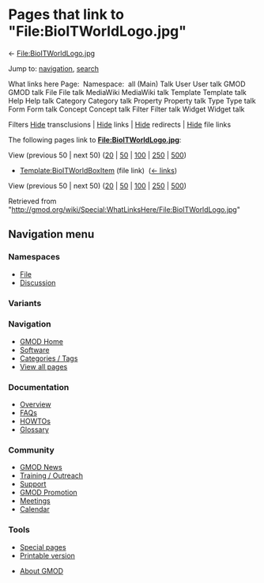 <div id="mw-page-base" class="noprint">

</div>

<div id="mw-head-base" class="noprint">

</div>

<div id="content" class="mw-body" role="main">

<span id="top"></span>

<div id="mw-js-message" style="display:none;">

</div>



# <span dir="auto">Pages that link to "File:BioITWorldLogo.jpg"</span>

<div id="bodyContent">

<div id="contentSub">

←
[File:BioITWorldLogo.jpg](/wiki/File:BioITWorldLogo.jpg "File:BioITWorldLogo.jpg")

</div>

<div id="jump-to-nav" class="mw-jump">

Jump to: [navigation](#mw-navigation), [search](#p-search)

</div>

<div id="mw-content-text">

What links here Page:  Namespace:  all (Main) Talk User User talk GMOD
GMOD talk File File talk MediaWiki MediaWiki talk Template Template talk
Help Help talk Category Category talk Property Property talk Type Type
talk Form Form talk Concept Concept talk Filter Filter talk Widget
Widget talk

Filters
[Hide](/mediawiki/index.php?title=Special:WhatLinksHere/File:BioITWorldLogo.jpg&hidetrans=1 "Special:WhatLinksHere/File:BioITWorldLogo.jpg")
transclusions \|
[Hide](/mediawiki/index.php?title=Special:WhatLinksHere/File:BioITWorldLogo.jpg&hidelinks=1 "Special:WhatLinksHere/File:BioITWorldLogo.jpg")
links \|
[Hide](/mediawiki/index.php?title=Special:WhatLinksHere/File:BioITWorldLogo.jpg&hideredirs=1 "Special:WhatLinksHere/File:BioITWorldLogo.jpg")
redirects \|
[Hide](/mediawiki/index.php?title=Special:WhatLinksHere/File:BioITWorldLogo.jpg&hideimages=1 "Special:WhatLinksHere/File:BioITWorldLogo.jpg")
file links

The following pages link to
**[File:BioITWorldLogo.jpg](/wiki/File:BioITWorldLogo.jpg "File:BioITWorldLogo.jpg")**:

View (previous 50 \| next 50)
([20](/mediawiki/index.php?title=Special:WhatLinksHere/File:BioITWorldLogo.jpg&limit=20 "Special:WhatLinksHere/File:BioITWorldLogo.jpg")
\|
[50](/mediawiki/index.php?title=Special:WhatLinksHere/File:BioITWorldLogo.jpg&limit=50 "Special:WhatLinksHere/File:BioITWorldLogo.jpg")
\|
[100](/mediawiki/index.php?title=Special:WhatLinksHere/File:BioITWorldLogo.jpg&limit=100 "Special:WhatLinksHere/File:BioITWorldLogo.jpg")
\|
[250](/mediawiki/index.php?title=Special:WhatLinksHere/File:BioITWorldLogo.jpg&limit=250 "Special:WhatLinksHere/File:BioITWorldLogo.jpg")
\|
[500](/mediawiki/index.php?title=Special:WhatLinksHere/File:BioITWorldLogo.jpg&limit=500 "Special:WhatLinksHere/File:BioITWorldLogo.jpg"))

- [Template:BioITWorldBoxItem](/wiki/Template:BioITWorldBoxItem "Template:BioITWorldBoxItem")
  (file link) ‎ <span class="mw-whatlinkshere-tools">([←
  links](/mediawiki/index.php?title=Special:WhatLinksHere&target=Template%3ABioITWorldBoxItem "Special:WhatLinksHere"))</span>

View (previous 50 \| next 50)
([20](/mediawiki/index.php?title=Special:WhatLinksHere/File:BioITWorldLogo.jpg&limit=20 "Special:WhatLinksHere/File:BioITWorldLogo.jpg")
\|
[50](/mediawiki/index.php?title=Special:WhatLinksHere/File:BioITWorldLogo.jpg&limit=50 "Special:WhatLinksHere/File:BioITWorldLogo.jpg")
\|
[100](/mediawiki/index.php?title=Special:WhatLinksHere/File:BioITWorldLogo.jpg&limit=100 "Special:WhatLinksHere/File:BioITWorldLogo.jpg")
\|
[250](/mediawiki/index.php?title=Special:WhatLinksHere/File:BioITWorldLogo.jpg&limit=250 "Special:WhatLinksHere/File:BioITWorldLogo.jpg")
\|
[500](/mediawiki/index.php?title=Special:WhatLinksHere/File:BioITWorldLogo.jpg&limit=500 "Special:WhatLinksHere/File:BioITWorldLogo.jpg"))

</div>

<div class="printfooter">

Retrieved from
"<http://gmod.org/wiki/Special:WhatLinksHere/File:BioITWorldLogo.jpg>"

</div>

<div id="catlinks" class="catlinks catlinks-allhidden">

</div>

<div class="visualClear">

</div>

</div>

</div>

<div id="mw-navigation">

## Navigation menu

<div id="mw-head">



<div id="left-navigation">

<div id="p-namespaces" class="vectorTabs" role="navigation"
aria-labelledby="p-namespaces-label">

### Namespaces

- <span id="ca-nstab-image"><a href="/wiki/File:BioITWorldLogo.jpg" accesskey="c"
  title="View the file page [c]">File</a></span>
- <span id="ca-talk"><a
  href="/mediawiki/index.php?title=File_talk:BioITWorldLogo.jpg&amp;action=edit&amp;redlink=1"
  accesskey="t"
  title="Discussion about the content page [t]">Discussion</a></span>

</div>

<div id="p-variants" class="vectorMenu emptyPortlet" role="navigation"
aria-labelledby="p-variants-label">

### 

### Variants[](#)

<div class="menu">

</div>

</div>

</div>





</div>

</div>

</div>

<div id="mw-panel">

<div id="p-logo" role="banner">

<a href="/wiki/Main_Page"
style="background-image: url(http://gmod.org/images/GMOD-cogs.png);"
title="Visit the main page"></a>

</div>

<div id="p-Navigation" class="portal" role="navigation"
aria-labelledby="p-Navigation-label">

### Navigation

<div class="body">

- <span id="n-GMOD-Home">[GMOD Home](/wiki/Main_Page)</span>
- <span id="n-Software">[Software](/wiki/GMOD_Components)</span>
- <span id="n-Categories-.2F-Tags">[Categories /
  Tags](/wiki/Categories)</span>
- <span id="n-View-all-pages">[View all
  pages](/wiki/Special:AllPages)</span>

</div>

</div>

<div id="p-Documentation" class="portal" role="navigation"
aria-labelledby="p-Documentation-label">

### Documentation

<div class="body">

- <span id="n-Overview">[Overview](/wiki/Overview)</span>
- <span id="n-FAQs">[FAQs](/wiki/Category:FAQ)</span>
- <span id="n-HOWTOs">[HOWTOs](/wiki/Category:HOWTO)</span>
- <span id="n-Glossary">[Glossary](/wiki/Glossary)</span>

</div>

</div>

<div id="p-Community" class="portal" role="navigation"
aria-labelledby="p-Community-label">

### Community

<div class="body">

- <span id="n-GMOD-News">[GMOD News](/wiki/GMOD_News)</span>
- <span id="n-Training-.2F-Outreach">[Training /
  Outreach](/wiki/Training_and_Outreach)</span>
- <span id="n-Support">[Support](/wiki/Support)</span>
- <span id="n-GMOD-Promotion">[GMOD
  Promotion](/wiki/GMOD_Promotion)</span>
- <span id="n-Meetings">[Meetings](/wiki/Meetings)</span>
- <span id="n-Calendar">[Calendar](/wiki/Calendar)</span>

</div>

</div>

<div id="p-tb" class="portal" role="navigation"
aria-labelledby="p-tb-label">

### Tools

<div class="body">

- <span id="t-specialpages"><a href="/wiki/Special:SpecialPages" accesskey="q"
  title="A list of all special pages [q]">Special pages</a></span>
- <span id="t-print"><a
  href="/mediawiki/index.php?title=Special:WhatLinksHere/File:BioITWorldLogo.jpg&amp;printable=yes"
  rel="alternate" accesskey="p"
  title="Printable version of this page [p]">Printable version</a></span>

</div>

</div>

</div>

</div>

<div id="footer" role="contentinfo">

- <span id="footer-places-about">[About
  GMOD](/wiki/GMOD:About "GMOD:About")</span>

<!-- -->






</div>

